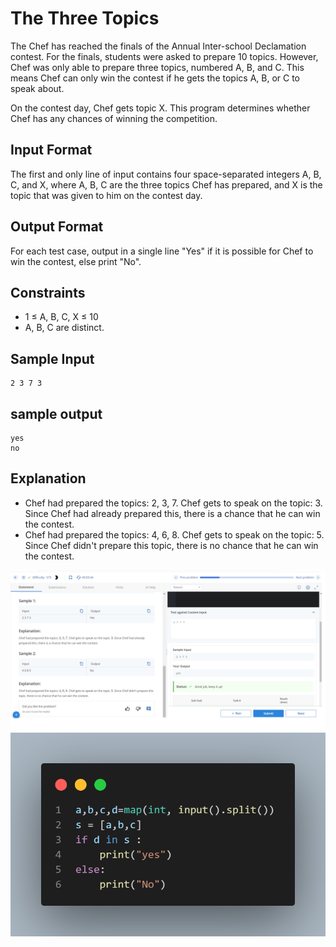# The Three Topics

The Chef has reached the finals of the Annual Inter-school Declamation contest. For the finals, students were asked to prepare 10 topics. However, Chef was only able to prepare three topics, numbered A, B, and C. This means Chef can only win the contest if he gets the topics A, B, or C to speak about.

On the contest day, Chef gets topic X. This program determines whether Chef has any chances of winning the competition.

## Input Format

The first and only line of input contains four space-separated integers A, B, C, and X, where A, B, C are the three topics Chef has prepared, and X is the topic that was given to him on the contest day.

## Output Format

For each test case, output in a single line "Yes" if it is possible for Chef to win the contest, else print "No".

## Constraints

- 1 ≤ A, B, C, X ≤ 10
- A, B, C are distinct.

## Sample Input

```
2 3 7 3
```

## sample output 
```
yes
no
```


## Explanation

- Chef had prepared the topics: 2, 3, 7. Chef gets to speak on the topic: 3. Since Chef had already prepared this, there is a chance that he can win the contest.
- Chef had prepared the topics: 4, 6, 8. Chef gets to speak on the topic: 5. Since Chef didn't prepare this topic, there is no chance that he can win the contest.

![](Untitled.png)
![](code.png)